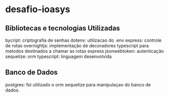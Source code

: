 # desafio-ioasys

## Bibliotecas e tecnologias Utilizadas
bycript: criptografia de senhas
dotenv: utilizacao do .env
express: controle de rotas
overnightjs: implementação de decoradores typescript para metodos destinados a chamar as rotas express
jsonwebtoken: autenticação
sequelize: orm
typescript: linguagem desenvolvida

## Banco de Dados
postgres: foi utilizado o orm sequelize para manipulaçao do banco de dados.